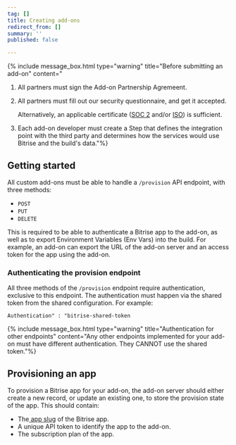 ```yaml
---
tag: []
title: Creating add-ons
redirect_from: []
summary: ''
published: false

---
```

{% include message_box.html type="warning" title="Before submitting an add-on" content="

1. All partners must sign the Add-on Partnership Agremeent.
2. All partners must fill out our security questionnaire, and get it accepted.

   Alternatively, an applicable certificate ([SOC 2](https://www.aicpa.org/interestareas/frc/assuranceadvisoryservices/aicpasoc2report.html) and/or [ISO](https://www.iso.org/home.html)) is sufficient.
3. Each add-on developer must create a Step that defines the integration point with the third party and determines how the services would use Bitrise and the build's data."%}

## Getting started

All custom add-ons must be able to handle a `/provision` API endpoint, with three methods:

* `POST`
* `PUT`
* `DELETE`

This is required to be able to authenticate a Bitrise app to the add-on, as well as to export Environment Variables (Env Vars) into the build. For example, an add-on can export the URL of the add-on server and an access token for the app using the add-on.

### Authenticating the provision endpoint

All three methods of the `/provision` endpoint require authentication, exclusive to this endpoint. The authentication must happen via the shared token from the shared configuration. For example:

```  
Authentication" : "bitrise-shared-token  
```

{% include message_box.html type="warning" title="Authentication for other endpoints" content="Any other endpoints implemented for your add-on must have different authentication. They CANNOT use the shared token."%} 

## Provisioning an app

To provision a Bitrise app for your add-on, the add-on server should either create a new record, or update an existing one, to store the provision state of the app. This should contain:

* The[ app slug](https://api-docs.bitrise.io/#/application/app-list) of the Bitrise app.
* A unique API token to identify the app to the add-on.
* The subscription plan of the app. 
